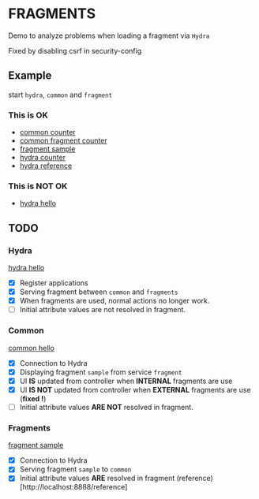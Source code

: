 # FRAGMENTS
Demo to analyze problems when loading a fragment via `Hydra`

Fixed by disabling csrf in security-config

## Example
start `hydra`, `common` and `fragment`
### This is OK
- [common counter](http://localhost:8889/counter)
- [common fragment counter ](http://localhost:8889/fragment)
- [fragment sample](http://localhost:8888/sample)
- [hydra counter](http://localhost:8081/counter)
- [hydra reference](http://localhost:8081/reference)

### This is **NOT** OK
- [hydra hello](http://localhost:8081/hello)

## TODO
### Hydra
 [hydra hello](http://localhost:8081/hello)

- [x] Register applications
- [x] Serving fragment between `common` and `fragments`
- [x] When fragments are used, normal actions no longer work.
- [ ] Initial attribute values are not resolved in fragment.

### Common
 [common hello](http://localhost:8889/hello)

- [x] Connection to Hydra
- [x] Displaying fragment `sample` from service `fragment`
- [x] UI **IS** updated from controller when **INTERNAL** fragments are use
- [x] UI **IS NOT** updated from controller when **EXTERNAL** fragments are use (**fixed !**)
- [ ] Initial attribute values **ARE NOT** resolved in fragment.

### Fragments
[fragment sample](http://localhost:8888/sample)

- [x] Connection to Hydra
- [x] Serving fragment `sample` to `common`
- [x] Initial attribute values **ARE** resolved in fragment (reference)[http://localhost:8888/reference]
